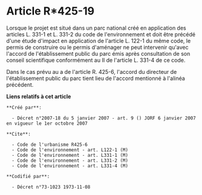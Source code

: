 # Article R*425-19

Lorsque le projet est situé dans un parc national créé en application des articles L. 331-1 et L. 331-2 du code de
l'environnement et doit être précédé d'une étude d'impact en application de l'article L. 122-1 du même code, le permis de
construire ou le permis d'aménager ne peut intervenir qu'avec l'accord de l'établissement public du parc émis après
consultation de son conseil scientifique conformément au II de l'article L. 331-4 de ce code.

Dans le cas prévu au a de l'article R. 425-6, l'accord du directeur de l'établissement public du parc tient lieu de l'accord
mentionné à l'alinéa précédent.

**Liens relatifs à cet article**

	**Créé par**:

	  - Décret n°2007-18 du 5 janvier 2007 - art. 9 () JORF 6 janvier 2007 en vigueur le 1er octobre 2007

	**Cite**:

	  - Code de l'urbanisme R425-6
	  - Code de l'environnement - art. L122-1 (M)
	  - Code de l'environnement - art. L331-1 (M)
	  - Code de l'environnement - art. L331-2 (M)
	  - Code de l'environnement - art. L331-4 (M)

	**Codifié par**:

	  - Décret n°73-1023 1973-11-08
